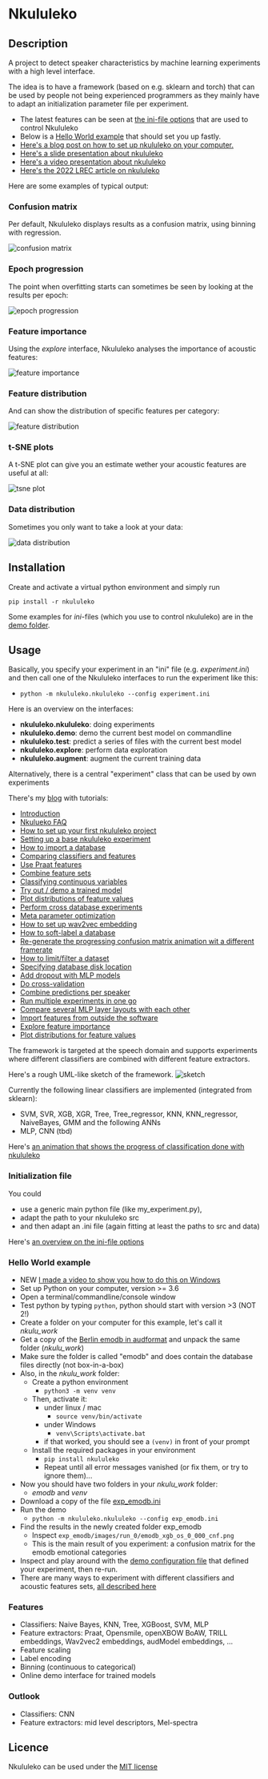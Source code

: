 # Nkululeko

## Description
A project to detect speaker characteristics by machine learning experiments with a high level interface.

The idea is to have a framework (based on e.g. sklearn and torch) that can be used by people not being experienced programmers as they mainly have to adapt an initialization parameter file per experiment.

* The latest features can be seen at [the ini-file options](./ini_file.md) that are used to control Nkululeko
* Below is a [Hello World example](#helloworld) that should set you up fastly.
* [Here's a blog post on how to set up nkululeko on your computer.](http://blog.syntheticspeech.de/2021/08/30/how-to-set-up-your-first-nkululeko-project/)
* [Here's a slide presentation about nkululeko](docs/nkululeko.pdf)
* [Here's a video presentation about nkululeko](https://www.youtube.com/playlist?list=PLRceVavtxLg0y2jiLmpnUfiMtfvkK912D)
* [Here's the 2022 LREC article on nkululeko](http://felix.syntheticspeech.de/publications/Nkululeko_LREC.pdf)

Here are some examples of typical output:

### Confusion matrix
Per default, Nkululeko displays results as a  confusion matrix, using binning with regression.

![confusion matrix](images/conf_mat.png)

### Epoch progression
The point when overfitting starts can sometimes be seen by looking at the results per epoch:

![epoch progression](images/epoch_progression.png)

### Feature importance
Using the *explore* interface, Nkululeko analyses the importance of acoustic features:
 
![feature importance](images/feat_importance.png)

### Feature distribution
And can show the distribution of specific features per category:

![feature distribution](images/feat_dist.png)

### t-SNE plots
A t-SNE plot can give you an estimate wether your acoustic features are useful at all:

![tsne plot](images/tsne.png)

### Data distribution
Sometimes you only want to take a look at your data:

![data distribution](images/data_plot.png)

## Installation

Create and activate a virtual python environment and simply run
```
pip install -r nkululeko
```

Some examples for *ini*-files (which you use to control nkululeko) are in the [demo folder](https://github.com/felixbur/nkululeko/tree/main/demos).



## Usage
Basically, you specify your experiment in an "ini" file (e.g. *experiment.ini*) and then call one of the Nkululeko interfaces to run the experiment like this:
  * ```python -m nkululeko.nkululeko --config experiment.ini```

Here is an overview on the interfaces:
* **nkululeko.nkululeko**: doing experiments
* **nkululeko.demo**: demo the current best model on commandline
* **nkululeko.test**: predict a series of files with the current best model
* **nkululeko.explore**: perform data exploration
* **nkululeko.augment**: augment the current training data

Alternatively, there is a central "experiment" class that can be used by own experiments

There's my [blog](http://blog.syntheticspeech.de/?s=nkululeko) with tutorials:
* [Introduction](http://blog.syntheticspeech.de/2021/08/04/machine-learning-experiment-framework/)
* [Nkulueko FAQ](http://blog.syntheticspeech.de/2022/07/07/nkululeko-faq/)
* [How to set up your first nkululeko project](http://blog.syntheticspeech.de/2021/08/30/how-to-set-up-your-first-nkululeko-project/)
* [Setting up a base nkululeko experiment](http://blog.syntheticspeech.de/2021/10/05/setting-up-a-base-nkululeko-experiment/)
* [How to import a database](http://blog.syntheticspeech.de/2022/01/27/nkululeko-how-to-import-a-database/) 
* [Comparing classifiers and features](http://blog.syntheticspeech.de/2021/10/05/nkululeko-comparing-classifiers-and-features/)
* [Use Praat features](http://blog.syntheticspeech.de/2022/06/27/how-to-use-selected-features-from-praat-with-nkululeko/)
* [Combine feature sets](http://blog.syntheticspeech.de/2022/06/30/how-to-combine-feature-sets-with-nkululeko/)
* [Classifying continuous variables](http://blog.syntheticspeech.de/2022/01/26/nkululeko-classifying-continuous-variables/) 
* [Try out / demo a trained model](http://blog.syntheticspeech.de/2022/01/24/nkululeko-try-out-demo-a-trained-model/) 
* [Plot distributions of feature values](http://blog.syntheticspeech.de/2023/02/16/nkululeko-how-to-plot-distributions-of-feature-values/)
* [Perform cross database experiments](http://blog.syntheticspeech.de/2021/10/05/nkululeko-perform-cross-database-experiments/)
* [Meta parameter optimization](http://blog.syntheticspeech.de/2021/09/03/perform-optimization-with-nkululeko/)
* [How to set up wav2vec embedding](http://blog.syntheticspeech.de/2021/12/03/how-to-set-up-wav2vec-embedding-for-nkululeko/)
* [How to soft-label a database](http://blog.syntheticspeech.de/2022/01/24/how-to-soft-label-a-database-with-nkululeko/) 
* [Re-generate the progressing confusion matrix animation wit a different framerate](demos/plot_faster_anim.py)
* [How to limit/filter a dataset](http://blog.syntheticspeech.de/2022/02/22/how-to-limit-a-dataset-with-nkululeko/)
* [Specifying database disk location](http://blog.syntheticspeech.de/2022/02/21/specifying-database-disk-location-with-nkululeko/) 
* [Add dropout with MLP models](http://blog.syntheticspeech.de/2022/02/25/adding-dropout-to-mlp-models-with-nkululeko/)
* [Do cross-validation](http://blog.syntheticspeech.de/2022/03/23/how-to-do-cross-validation-with-nkululeko/)
* [Combine predictions per speaker](http://blog.syntheticspeech.de/2022/03/24/how-to-combine-predictions-per-speaker-with-nkululeko/)
* [Run multiple experiments in one go](http://blog.syntheticspeech.de/2022/03/28/how-to-run-multiple-experiments-in-one-go-with-nkululeko/)
* [Compare several MLP layer layouts with each other](http://blog.syntheticspeech.de/2022/04/11/how-to-compare-several-mlp-layer-layouts-with-each-other/)
* [Import features from outside the software](http://blog.syntheticspeech.de/2022/10/18/how-to-import-features-from-outside-the-nkululeko-software/)
* [Explore feature importance](http://blog.syntheticspeech.de/2023/02/20/nkululeko-show-feature-importance/)
*  [Plot distributions for feature values](http://blog.syntheticspeech.de/2023/02/16/nkululeko-how-to-plot-distributions-of-feature-values/)


The framework is targeted at the speech domain and supports experiments where different classifiers are combined with different feature extractors.

Here's a rough UML-like sketch of the framework.
![sketch](images/class_diagram.png)

Currently the following linear classifiers are implemented (integrated from sklearn):
* SVM, SVR, XGB, XGR, Tree, Tree_regressor, KNN, KNN_regressor, NaiveBayes, GMM
  and the following ANNs
* MLP, CNN (tbd)

Here's [an animation that shows the progress of classification done with nkululeko](https://youtu.be/6Y0M382GjvM)

### Initialization file
You could 
* use a generic main python file (like my_experiment.py), 
* adapt the path to your nkululeko src 
* and then adapt an .ini file (again fitting at least the paths to src and data)
  
Here's [an overview on the ini-file options](./ini_file.md)

### <a name="helloworld">Hello World example</a>
* NEW [I made a video to show you how to do this on Windows](https://www.youtube.com/playlist?list=PLRceVavtxLg0y2jiLmpnUfiMtfvkK912D)
* Set up Python on your computer, version >= 3.6
* Open a terminal/commandline/console window
* Test python by typing ```python```, python should start with version >3 (NOT 2!)
* Create a folder on your computer for this example, let's call it *nkulu_work*
* Get a copy of the [Berlin emodb in audformat](https://tubcloud.tu-berlin.de/s/LfkysdXJfiobiEG) and unpack the same folder (*nkulu_work*)
* Make sure the folder is called "emodb" and does contain the database files directly (not box-in-a-box)
* Also, in the *nkulu_work* folder: 
  * Create a python environment
    * ```python3 -m venv venv```
  * Then, activate it:
    * under linux / mac
      * ```source venv/bin/activate```
    * under Windows
      * ```venv\Scripts\activate.bat```
    * if that worked, you should see a ```(venv)``` in front of your prompt
  * Install the required packages in your environment
    * ```pip install nkululeko```
    * Repeat until all error messages vanished (or fix them, or try to ignore them)...
* Now you should have two folders in your *nkulu_work* folder:
  * *emodb* and *venv*
* Download a copy of the file [exp_emodb.ini](demos/exp_emodb.ini)
* Run the demo
  * ```python -m nkululeko.nkululeko --config exp_emodb.ini```
* Find the results in the newly created folder exp_emodb 
  * Inspect ```exp_emodb/images/run_0/emodb_xgb_os_0_000_cnf.png```
  * This is the main result of you experiment: a confusion matrix for the emodb emotional categories
* Inspect and play around with the [demo configuration file](demos/exp_emodb.ini) that defined your experiment, then re-run.
* There are many ways to experiment with different classifiers and acoustic features sets, [all described here](https://github.com/felixbur/nkululeko/blob/main/ini_file.md)
  
### Features
* Classifiers: Naive Bayes, KNN, Tree, XGBoost, SVM, MLP
* Feature extractors: Praat, Opensmile, openXBOW BoAW, TRILL embeddings, Wav2vec2 embeddings, audModel embeddings, ...
* Feature scaling
* Label encoding
* Binning (continuous to categorical)
* Online demo interface for trained models 

### Outlook
* Classifiers: CNN
* Feature extractors: mid level descriptors, Mel-spectra

## Licence
Nkululeko can be used under the [MIT license](https://choosealicense.com/licenses/mit/)
